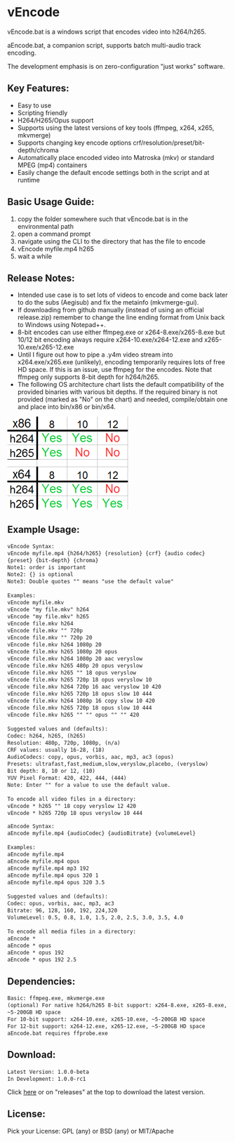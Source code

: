 # vEncode

vEncode.bat is a windows script that encodes video into h264/h265.

aEncode.bat, a companion script, supports batch multi-audio track encoding.

The development emphasis is on zero-configuration "just works" software.

## Key Features:

- Easy to use
- Scripting friendly
- H264/H265/Opus support
- Supports using the latest versions of key tools (ffmpeg, x264, x265, mkvmerge)
- Supports changing key encode options crf/resolution/preset/bit-depth/chroma
- Automatically place encoded video into Matroska (mkv) or standard MPEG (mp4) containers
- Easily change the default encode settings both in the script and at runtime

## Basic Usage Guide:

1. copy the folder somewhere such that vEncode.bat is in the environmental path
2. open a command prompt
3. navigate using the CLI to the directory that has the file to encode
4. vEncode myfile.mp4 h265
5. wait a while

## Release Notes:

- Intended use case is to set lots of videos to encode and come back later to do the subs (Aegisub) and fix the metainfo (mkvmerge-gui).
- If downloading from github manually (instead of using an official release.zip) remember to change the line ending format from Unix back to Windows using Notepad++.
- 8-bit encodes can use either ffmpeg.exe or x264-8.exe/x265-8.exe but 10/12 bit encoding always require x264-10.exe/x264-12.exe and x265-10.exe/x265-12.exe
- Until I figure out how to pipe a .y4m video stream into x264.exe/x265.exe (unlikely), encoding temporarily requires lots of free HD space. If this is an issue, use ffmpeg for the encodes. Note that ffmpeg only supports 8-bit depth for h264/h265.
- The following OS architecture chart lists the default compatibility of the provided binaries with various bit depths. If the required binary is not provided (marked as "No" on the chart) and needed, compile/obtain one and place into bin/x86 or bin/x64.

![screenshot1](misc/BitDepthCompatability.png)

## Example Usage:
```
vEncode Syntax:
vEncode myfile.mp4 {h264/h265} {resolution} {crf} {audio codec} {preset} {bit-depth} {chroma}
Note1: order is important
Note2: {} is optional
Note3: Double quotes "" means "use the default value"

Examples:
vEncode myfile.mkv
vEncode "my file.mkv" h264
vEncode "my file.mkv" h265
vEncode file.mkv h264
vEncode file.mkv "" 720p
vEncode file.mkv "" 720p 20
vEncode file.mkv h264 1080p 20
vEncode file.mkv h265 1080p 20 opus
vEncode file.mkv h264 1080p 20 aac veryslow
vEncode file.mkv h265 480p 20 opus veryslow
vEncode file.mkv h265 "" 18 opus veryslow
vEncode file.mkv h265 720p 18 opus veryslow 10
vEncode file.mkv h264 720p 16 aac veryslow 10 420
vEncode file.mkv h265 720p 18 opus slow 10 444
vEncode file.mkv h264 1080p 16 copy slow 10 420
vEncode file.mkv h265 720p 18 opus slow 10 444
vEncode file.mkv h265 "" "" opus "" "" 420

Suggested values and (defaults):
Codec: h264, h265, (h265)
Resolution: 480p, 720p, 1080p, (n/a)
CRF values: usually 16-28, (18)
AudioCodecs: copy, opus, vorbis, aac, mp3, ac3 (opus)
Presets: ultrafast,fast,medium,slow,veryslow,placebo, (veryslow)
Bit depth: 8, 10 or 12, (10)
YUV Pixel Format: 420, 422, 444, (444)
Note: Enter "" for a value to use the default value.

To encode all video files in a directory:
vEncode * h265 "" 18 copy veryslow 12 420
vEncode * h265 720p 18 opus veryslow 10 444
```

```
aEncode Syntax:
aEncode myfile.mp4 {audioCodec} {audioBitrate} {volumeLevel}

Examples:
aEncode myfile.mp4
aEncode myfile.mp4 opus
aEncode myfile.mp4 mp3 192
aEncode myfile.mp4 opus 320 1
aEncode myfile.mp4 opus 320 3.5

Suggested values and (defaults):
Codec: opus, vorbis, aac, mp3, ac3
Bitrate: 96, 128, 160, 192, 224,320
VolumeLevel: 0.5, 0.8, 1.0, 1.5, 2.0, 2.5, 3.0, 3.5, 4.0

To encode all media files in a directory:
aEncode *
aEncode * opus
aEncode * opus 192
aEncode * opus 192 2.5
```

## Dependencies: 
```
Basic: ffmpeg.exe, mkvmerge.exe
(optional) For native h264/h265 8-bit support: x264-8.exe, x265-8.exe, ~5-200GB HD space
For 10-bit support: x264-10.exe, x265-10.exe, ~5-200GB HD space
For 12-bit support: x264-12.exe, x265-12.exe, ~5-200GB HD space
aEncode.bat requires ffprobe.exe
```

## Download:
```
Latest Version: 1.0.0-beta
In Development: 1.0.0-rc1
```
Click [here](//github.com/gdiaz384/vEncode/releases) or on "releases" at the top to download the latest version.

## License:
Pick your License: GPL (any) or BSD (any) or MIT/Apache
